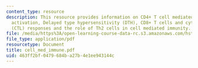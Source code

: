```yaml
---
content_type: resource
description: This resource provides information on CD4+ T cell mediated macrophage
  activation, Delayed type hypersensitivity (DTH), CD8+ T cells and cytolytic T lymphocyte
  (CTL) responses and the role of Th2 cells in cell mediated immunity.
file: /media/https%3A/open-learning-course-data-rc.s3.amazonaws.com/hst-176-cellular-and-molecular-immunology-fall-2005/463ff2bf0479684ba27b4e1ee943144c_cell_med_immune.pdf
file_type: application/pdf
resourcetype: Document
title: cell_med_immune.pdf
uid: 463ff2bf-0479-684b-a27b-4e1ee943144c
---
```

